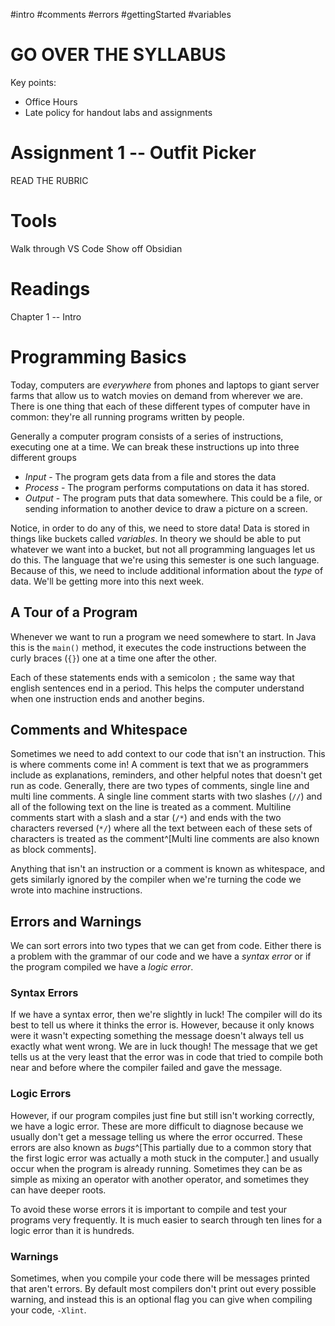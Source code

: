 #intro #comments #errors #gettingStarted #variables 
# GO OVER THE SYLLABUS
Key points:
* Office Hours
* Late policy for handout labs and assignments
# Assignment 1 -- Outfit Picker
READ THE RUBRIC
# Tools
Walk through VS Code
Show off Obsidian
# Readings
Chapter 1 -- Intro

# Programming Basics
Today, computers are *everywhere* from phones and laptops to giant server farms that allow us to watch movies on demand from wherever we are. There is one thing that each of these different types of computer have in common: they're all running programs written by people.

Generally a computer program consists of a series of instructions, executing one at a time. We can break these instructions up into three different groups
* *Input* - The program gets data from a file and stores the data
* *Process* - The program performs computations on data it has stored. 
* *Output* - The program puts that data somewhere. This could be a file, or sending information to another device to draw a picture on a screen.

Notice, in order to do any of this, we need to store data! Data is stored in things like buckets called *variables*. In theory we should be able to put whatever we want into a bucket, but not all programming languages let us do this. The language that we're using this semester is one such language. Because of this, we need to include additional information about the *type* of data. We'll be getting more into this next week.
## A Tour of a Program
Whenever we want to run a program we need somewhere to start. In Java this is the `main()` method, it executes the code instructions between the curly braces (`{}`) one at a time one after the other.

Each of these statements ends with a semicolon `;` the same way that english sentences end in a period. This helps the computer understand when one instruction ends and another begins.
## Comments and Whitespace
Sometimes we need to add context to our code that isn't an instruction. This is where comments come in! A comment is text that we as programmers include as explanations, reminders, and other helpful notes that doesn't get run as code. Generally, there are two types of comments, single line and multi line comments. A single line comment starts with two slashes (`//`) and all of the following text on the line is treated as a comment. Multiline comments start with a slash and a star (`/*`) and ends with the two characters reversed (`*/`) where all the text between each of these sets of characters is treated as the comment^[Multi line comments are also known as block comments].

Anything that isn't an instruction or a comment is known as whitespace, and gets similarly ignored by the compiler when we're turning the code we wrote into machine instructions.
## Errors and Warnings
We can sort errors into two types that we can get from code. Either there is a problem with the grammar of our code and we have a *syntax error* or if the program compiled we have a *logic error*.
### Syntax Errors
If we have a syntax error, then we're slightly in luck! The compiler will do its best to tell us where it thinks the error is. However, because it only knows were it wasn't expecting something the message doesn't always tell us exactly what went wrong. We are in luck though! The message that we get tells us at the very least that the error was in code that tried to compile both near and before where the compiler failed and gave the message. 
### Logic Errors
However, if our program compiles just fine but still isn't working correctly, we have a logic error. These are more difficult to diagnose because we usually don't get a message telling us where the error occurred. These errors are also known as *bugs*^[This partially due to a common story that the first logic error was actually a moth stuck in the computer.] and usually occur when the program is already running. Sometimes they can be as simple as mixing an operator with another operator, and sometimes they can have deeper roots.

To avoid these worse errors it is important to compile and test your programs very frequently. It is much easier to search through ten lines for a logic error than it is hundreds.
### Warnings
Sometimes, when you compile your code there will be messages printed that aren't errors. By default most compilers don't print out every possible warning, and instead this is an optional flag you can give when compiling your code, `-Xlint`.
